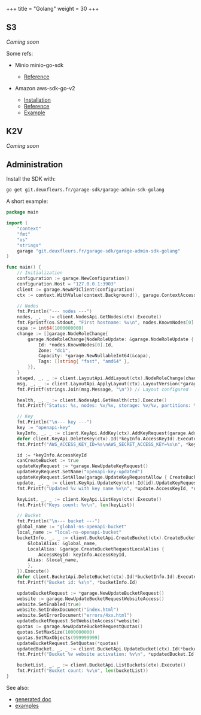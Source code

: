 +++
title = "Golang"
weight = 30
+++

## S3

*Coming soon*

Some refs:
  - Minio minio-go-sdk
    - [Reference](https://docs.min.io/docs/golang-client-api-reference.html)

  - Amazon aws-sdk-go-v2
    - [Installation](https://aws.github.io/aws-sdk-go-v2/docs/getting-started/)
    - [Reference](https://pkg.go.dev/github.com/aws/aws-sdk-go-v2/service/s3)
    - [Example](https://aws.github.io/aws-sdk-go-v2/docs/code-examples/s3/putobject/)

## K2V

*Coming soon*

## Administration

Install the SDK with:

```bash
go get git.deuxfleurs.fr/garage-sdk/garage-admin-sdk-golang
```

A short example:

```go
package main

import (
    "context"
    "fmt"
    "os"
    "strings"
    garage "git.deuxfleurs.fr/garage-sdk/garage-admin-sdk-golang"
)

func main() {
    // Initialization
    configuration := garage.NewConfiguration()
    configuration.Host = "127.0.0.1:3903"
    client := garage.NewAPIClient(configuration)
    ctx := context.WithValue(context.Background(), garage.ContextAccessToken, "s3cr3t")

    // Nodes
    fmt.Println("--- nodes ---")
    nodes, _, _ := client.NodesApi.GetNodes(ctx).Execute()
    fmt.Fprintf(os.Stdout, "First hostname: %v\n", nodes.KnownNodes[0].Hostname)
    capa := int64(1000000000)
    change := []garage.NodeRoleChange{
	    garage.NodeRoleChange{NodeRoleUpdate: &garage.NodeRoleUpdate {
	        Id: *nodes.KnownNodes[0].Id,
	        Zone: "dc1",
	        Capacity: *garage.NewNullableInt64(&capa),
	        Tags: []string{ "fast", "amd64" },
	    }},
    }
    staged, _, _ := client.LayoutApi.AddLayout(ctx).NodeRoleChange(change).Execute()
    msg, _, _ := client.LayoutApi.ApplyLayout(ctx).LayoutVersion(*garage.NewLayoutVersion(staged.Version + 1)).Execute()
    fmt.Printf(strings.Join(msg.Message, "\n")) // Layout configured

    health, _, _ := client.NodesApi.GetHealth(ctx).Execute()
    fmt.Printf("Status: %s, nodes: %v/%v, storage: %v/%v, partitions: %v/%v\n", health.Status, health.ConnectedNodes, health.KnownNodes, health.StorageNodesOk, health.StorageNodes, health.PartitionsAllOk, health.Partitions)

    // Key
    fmt.Println("\n--- key ---")
    key := "openapi-key"
    keyInfo, _, _ := client.KeyApi.AddKey(ctx).AddKeyRequest(garage.AddKeyRequest{Name: *garage.NewNullableString(&key) }).Execute()
    defer client.KeyApi.DeleteKey(ctx).Id(*keyInfo.AccessKeyId).Execute()
    fmt.Printf("AWS_ACCESS_KEY_ID=%s\nAWS_SECRET_ACCESS_KEY=%s\n", *keyInfo.AccessKeyId, *keyInfo.SecretAccessKey.Get())

    id := *keyInfo.AccessKeyId
    canCreateBucket := true
    updateKeyRequest := *garage.NewUpdateKeyRequest()
    updateKeyRequest.SetName("openapi-key-updated")
    updateKeyRequest.SetAllow(garage.UpdateKeyRequestAllow { CreateBucket: &canCreateBucket })
    update, _, _ := client.KeyApi.UpdateKey(ctx).Id(id).UpdateKeyRequest(updateKeyRequest).Execute()
    fmt.Printf("Updated %v with key name %v\n", *update.AccessKeyId, *update.Name)

    keyList, _, _ := client.KeyApi.ListKeys(ctx).Execute()
    fmt.Printf("Keys count: %v\n", len(keyList))

    // Bucket
    fmt.Println("\n--- bucket ---")
    global_name := "global-ns-openapi-bucket"
    local_name := "local-ns-openapi-bucket"
    bucketInfo, _, _ := client.BucketApi.CreateBucket(ctx).CreateBucketRequest(garage.CreateBucketRequest{
        GlobalAlias: &global_name,
        LocalAlias: &garage.CreateBucketRequestLocalAlias {
            AccessKeyId: keyInfo.AccessKeyId,
	    Alias: &local_name,
        },
    }).Execute()
    defer client.BucketApi.DeleteBucket(ctx).Id(*bucketInfo.Id).Execute()
    fmt.Printf("Bucket id: %s\n", *bucketInfo.Id)

    updateBucketRequest := *garage.NewUpdateBucketRequest()
    website := garage.NewUpdateBucketRequestWebsiteAccess()
    website.SetEnabled(true)
    website.SetIndexDocument("index.html")
    website.SetErrorDocument("errors/4xx.html")
    updateBucketRequest.SetWebsiteAccess(*website)
    quotas := garage.NewUpdateBucketRequestQuotas()
    quotas.SetMaxSize(1000000000)
    quotas.SetMaxObjects(999999999)
    updateBucketRequest.SetQuotas(*quotas)
    updatedBucket, _, _ := client.BucketApi.UpdateBucket(ctx).Id(*bucketInfo.Id).UpdateBucketRequest(updateBucketRequest).Execute()
    fmt.Printf("Bucket %v website activation: %v\n", *updatedBucket.Id, *updatedBucket.WebsiteAccess)

    bucketList, _, _ := client.BucketApi.ListBuckets(ctx).Execute()
    fmt.Printf("Bucket count: %v\n", len(bucketList))
}
```

See also:
 - [generated doc](https://git.deuxfleurs.fr/garage-sdk/garage-admin-sdk-golang)
 - [examples](https://git.deuxfleurs.fr/garage-sdk/garage-admin-sdk-generator/src/branch/main/example/golang)
